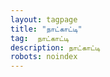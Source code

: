 ```yaml
---
layout: tagpage
title: "நாட்காட்டி"
tag:  நாட்காட்டி
description: நாட்காட்டி
robots: noindex
---
```

